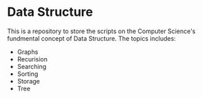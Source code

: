 # Data Structure
This is a repository to store the scripts on the Computer Science's fundmental concept of Data Structure. The topics includes:
<ul>
	<li>Graphs</li>
	<li>Recurision</li>
	<li>Searching</li>
	<li>Sorting</li>
	<li>Storage</li>
	<li>Tree</li>
</ul>
